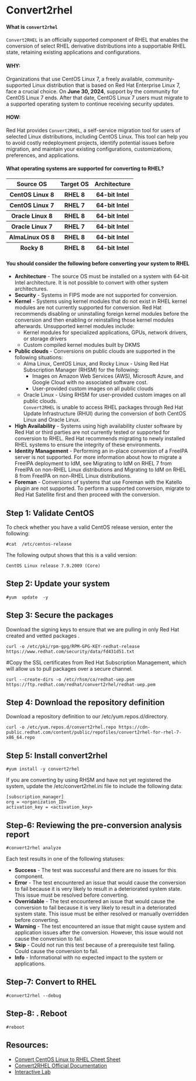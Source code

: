 
# Convert2rhel

#### What is `convert2rhel`
`Convert2RHEL` is an officially supported component of RHEL that enables the conversion of select RHEL derivative distributions into a supportable RHEL state, retaining existing applications and configurations.

#### WHY:
Organizations that use CentOS Linux 7, a freely available, community-supported Linux distribution that is based on Red Hat Enterprise Linux 7, face a crucial choice. On **June 30, 2024**, support by the community for CentOS Linux 7 ends. After that date, CentOS Linux 7 users must migrate to a supported operating system to continue receiving security updates.

#### HOW:

Red Hat provides `Convert2RHEL`, a self-service migration tool for users of selected Linux distributions, including CentOS Linux. This tool can help you to avoid costly redeployment projects, identify potential issues before migration, and maintain your existing configurations, customizations, preferences, and applications.

#### What operating systems are supported for converting to RHEL?

<table>
<thead>
<tr>
<th>Source OS</th>
<th>Target OS</th>
<th>Architecture</th> 
</tr>
<tr>
<th>CentOS Linux 8</th>
<th>RHEL 8</th>
<th>64-bit Intel</th> 
</tr>
<tr>
<th>CentOS Linux 7</th>
<th>RHEL 7</th>
<th>64-bit Intel</th> 
</tr>
<tr>
<th>Oracle Linux 8</th>
<th>RHEL 8</th>
<th>64-bit Intel</th> 
</tr>
<tr>
<th>Oracle Linux 7</th>
<th>RHEL 7</th>
<th>64-bit Intel</th> 
</tr>
<tr>
<th>AlmaLinux OS 8</th>
<th>RHEL 8</th>
<th>64-bit Intel</th> 
</tr>
<tr>
<th>Rocky 8</th>
<th>RHEL 8</th>
<th>64-bit Intel</th> 
</tr>  
</thead>
</table>

#### You should consider the following before converting your system to RHEL

- **Architecture** - The source OS must be installed on a system with 64-bit Intel architecture. It is not possible to convert with other system architectures. 				
- **Security** - Systems in FIPS mode are not supported for conversion. 				
- **Kernel** - Systems using kernel modules that do not exist in RHEL kernel modules are not currently supported for conversion. Red Hat recommends disabling or uninstalling foreign kernel modules before the conversion and then enabling or reinstalling those kernel modules afterwards. Unsupported kernel modules include: 				
    -  Kernel modules for specialized applications, GPUs, network drivers, or storage drivers 	
    -  Custom compiled kernel modules built by DKMS 		
- **Public clouds** - Conversions on public clouds are supported in the following situations: 				
  - Alma Linux, CentOS Linux, and Rocky Linux - Using Red Hat Subscription Manager (RHSM) for the following: 						
      - Images on Amazon Web Services (AWS), Microsoft Azure, and Google Cloud with no associated software cost. 								
      - User-provided custom images on all public clouds 								
  - Oracle Linux - Using RHSM for user-provided custom images on all public clouds. 						
 `Convert2RHEL` is unable to access RHEL packages through Red Hat Update Infrastructure (RHUI) during the conversion of both CentOS Linux and Oracle Linux. 						
- **High Availability** - Systems using high availability cluster software by Red Hat or third parties are not currently tested or supported for conversion to RHEL. Red Hat recommends migrating to newly installed RHEL systems to ensure the integrity of these environments. 				
- **Identity Management** - Performing an in-place conversion of a FreeIPA server is not supported. For more information about how to migrate a FreeIPA deployment to IdM, see Migrating to IdM on RHEL 7 from FreeIPA on non-RHEL Linux distributions and Migrating to IdM on RHEL 8 from FreeIPA on non-RHEL Linux distributions. 				
- **Foreman** - Conversions of systems that use Foreman with the Katello plugin are not supported. To perform a supported conversion, migrate to Red Hat Satellite first and then proceed with the conversion. 		

## Step 1: Validate CentOS

To check whether you have a valid CentOS release version, enter the following:
```
#cat  /etc/centos-release
```
The following output shows that this is a valid version:
```
CentOS Linux release 7.9.2009 (Core)
```
## Step 2: Update your system
~~~
#yum  update  -y
~~~

## Step 3: Secure the packages
Download the signing keys to ensure that we are pulling in only Red Hat created and vetted packages .
~~~
curl -o /etc/pki/rpm-gpg/RPM-GPG-KEY-redhat-release https://www.redhat.com/security/data/fd431d51.txt
~~~
#Copy the SSL certificates from Red Hat Subscription Management, which will allow us to pull packages over a secure channel.
~~~
curl --create-dirs -o /etc/rhsm/ca/redhat-uep.pem https://ftp.redhat.com/redhat/convert2rhel/redhat-uep.pem
~~~
## Step 4: Download the repository definition
Download a repository definition to our /etc/yum.repos.d/directory.
~~~
curl -o /etc/yum.repos.d/convert2rhel.repo https://cdn-public.redhat.com/content/public/repofiles/convert2rhel-for-rhel-7-x86_64.repo
~~~
## Step 5: Install convert2rhel
~~~
#yum install -y convert2rhel
~~~


If you are converting by using RHSM and have not yet registered the system, update the /etc/convert2rhel.ini file to include the following data: 
~~~
[subscription_manager]
org = <organization_ID>
activation_key = <activation_key>
~~~

## Step-6: Reviewing the pre-conversion analysis report
~~~
#convert2rhel analyze
~~~

 Each test results in one of the following statuses:
 
   - **Success** - The test was successful and there are no issues for this component.
   - **Error** - The test encountered an issue that would cause the conversion to fail because it is very likely to result in a deteriorated system state. This issue must be resolved before converting.
   - **Overridable** - The test encountered an issue that would cause the conversion to fail because it is very likely to result in a deteriorated system state. This issue must be either resolved or manually overridden before converting.
   - **Warning** - The test encountered an issue that might cause system and application issues after the conversion. However, this issue would not cause the conversion to fail.
   - **Skip** - Could not run this test because of a prerequisite test failing. Could cause the conversion to fail.
   - **Info** - Informational with no expected impact to the system or applications. 

## Step-7: Convert to RHEL
~~~
#convert2rhel --debug
~~~

## Step-8: . Reboot
~~~
#reboot
~~~

## **Resources:**

- [Convert CentOS Linux to RHEL Cheet Sheet](https://developers.redhat.com/cheat-sheets/convert-centos-linux-rhel)
- [Convert2RHEL Official Documentation](https://access.redhat.com/documentation/en-us/red_hat_enterprise_linux/8/html/converting_from_an_rpm-based_linux_distribution_to_rhel/index)
- [Interactive Lab](https://www.redhat.com/en/interactive-labs/migrate-red-hat-enterprise-linux-centos-linux)
  



